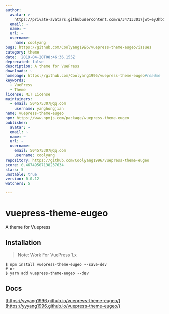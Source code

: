 ```yaml
---
author:
  avatar: >-
    https://private-avatars.githubusercontent.com/u/34713301?jwt=eyJhbGciOiJIUzI1NiIsInR5cCI6IkpXVCJ9.eyJpc3MiOiJnaXRodWIuY29tIiwiYXVkIjoicmF3LmdpdGh1YnVzZXJjb250ZW50LmNvbSIsImtleSI6ImtleTEiLCJleHAiOjE3MzQ2NzM0NDAsIm5iZiI6MTczNDY3MjI0MCwicGF0aCI6Ii91LzM0NzEzMzAxIn0.Ia7wCXXVzWoukYeRLLZSRajMS8xQniJ5cj723h3hrhE&v=4
  email: ~
  name: ~
  url: ~
  username:
    name: coolyang
bugs: https://github.com/Coolyang1996/vuepress-theme-eugeo/issues
category: theme
date: '2019-04-20T08:46:36.155Z'
deprecated: false
description: A theme for VuePress
downloads: ~
homepage: https://github.com/Coolyang1996/vuepress-theme-eugeo#readme
keywords:
  - VuePress
  - Theme
license: MIT License
maintainers:
  - email: 504575307@qq.com
    username: yanghongjian
name: vuepress-theme-eugeo
npm: https://www.npmjs.com/package/vuepress-theme-eugeo
publisher:
  avatar: ~
  email: ~
  name: ~
  url: ~
  username:
    email: 504575307@qq.com
    username: coolyang
repository: https://github.com/Coolyang1996/vuepress-theme-eugeo
score: 0.46749507138237634
stars: 5
unstable: true
version: 0.0.12
watchers: 5

---
```


# vuepress-theme-eugeo

A theme for Vuepress

## Installation

> Note: Work For VuePress 1.x

```
$ npm install vuepress-theme-eugeo --save-dev
# or
$ yarn add vuepress-theme-eugeo --dev
```

## Docs

[https://yyyang1996.github.io/vuepress-theme-eugeo/](https://yyyang1996.github.io/vuepress-theme-eugeo/)
